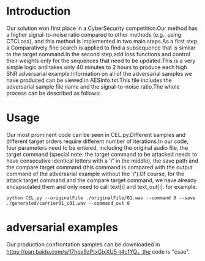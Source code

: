 # Introduction
Our solution won first place in a CyberSecurity competition.Our method has a higher signal-to-noise ratio compared to other methods (e.g., using CTCLoss), and this method is implemented in two main steps.As a first step, a Comparatively fine search is applied to find a subsequence that is similar to the target command.In the second step,add loss functions and control their weights only for the sequences that need to be updated.This is a very simple logic and takes only 40 minutes to 2 hours to produce each high SNR adversarial example.Information on all of the adversarial samples we have produced can be viewed in AESInfo.txt.This file includes the adversarial sample file name and the signal-to-noise ratio.The whole process can be described as follows:
# Usage
Our most prominent code can be seen in CEL.py.Different samples and different target orders require different number of iterations.In our code, four parameters need to be entered, including the original audio file, the target command (special note: the target command to be attacked needs to have consecutive identical letters with a '/' in the middle), the save path and the compare target command (this command is compared with the output command of the adversarial example without the '/').Of course, for the attack target command and the compare target command, we have already encapsulated them and only need to call text[i] and text_out[i].
for example:
~~~
python CEL.py --originalFile ./originalFile/01.wav --command 0 --save ./generated/carrier01_c01.wav --command_out 0
~~~
# adversarial examples
Our production confrontation samples can be downloaded in https://pan.baidu.com/s/17hpv9zPtxGixXU5-t4cfYQ，the code is "csae".
